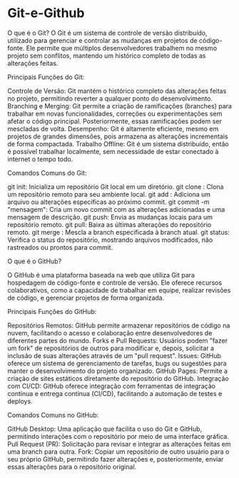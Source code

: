 # Git-e-Github

O que é o Git?
O Git é um sistema de controle de versão distribuído, utilizado para gerenciar e controlar as mudanças em projetos de código-fonte. Ele permite que múltiplos desenvolvedores trabalhem no mesmo projeto sem conflitos, mantendo um histórico completo de todas as alterações feitas.

Principais Funções do Git:

Controle de Versão: Git mantém o histórico completo das alterações feitas no projeto, permitindo reverter a qualquer ponto do desenvolvimento.
Branching e Merging: Git permite a criação de ramificações (branches) para trabalhar em novas funcionalidades, correções ou experimentações sem afetar o código principal. Posteriormente, essas ramificações podem ser mescladas de volta.
Desempenho: Git é altamente eficiente, mesmo em projetos de grandes dimensões, pois armazena as alterações incrementais de forma compactada.
Trabalho Offline: Git é um sistema distribuído, então é possível trabalhar localmente, sem necessidade de estar conectado à internet o tempo todo.

Comandos Comuns do Git:

git init: Inicializa um repositório Git local em um diretório.
git clone <url>: Clona um repositório remoto para seu ambiente local.
git add <arquivo>: Adiciona um arquivo ou alterações específicas ao próximo commit.
git commit -m "mensagem": Cria um novo commit com as alterações adicionadas e uma mensagem de descrição.
git push: Envia as mudanças locais para um repositório remoto.
git pull: Baixa as últimas alterações do repositório remoto.
git merge <branch>: Mescla a branch especificada à branch atual.
git status: Verifica o status do repositório, mostrando arquivos modificados, não rastreados ou prontos para commit.

O que é o GitHub?

O GitHub é uma plataforma baseada na web que utiliza Git para hospedagem de código-fonte e controle de versão. Ele oferece recursos colaborativos, como a capacidade de trabalhar em equipe, realizar revisões de código, e gerenciar projetos de forma organizada.

Principais Funções do GitHub:

Repositórios Remotos: GitHub permite armazenar repositórios de código na nuvem, facilitando o acesso e colaboração entre desenvolvedores de diferentes partes do mundo.
Forks e Pull Requests: Usuários podem "fazer um fork" de repositórios de outros para modificar e, depois, solicitar a inclusão de suas alterações através de um "pull request".
Issues: GitHub oferece um sistema de gerenciamento de tarefas, bugs ou sugestões para manter o desenvolvimento do projeto organizado.
GitHub Pages: Permite a criação de sites estáticos diretamente do repositório do GitHub.
Integração com CI/CD: GitHub oferece integração com ferramentas de integração contínua e entrega contínua (CI/CD), facilitando a automação de testes e deploys.

Comandos Comuns no GitHub:

GitHub Desktop: Uma aplicação que facilita o uso do Git e GitHub, permitindo interações com o repositório por meio de uma interface gráfica.
Pull Request (PR): Solicitação para revisar e integrar as alterações feitas em uma branch para outra.
Fork: Copiar um repositório de outro usuário para o seu próprio GitHub, permitindo fazer alterações e, posteriormente, enviar essas alterações para o repositório original.






